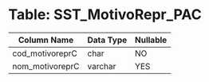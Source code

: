 # Table: SST_MotivoRepr_PAC

| Column Name | Data Type | Nullable |
|-------------|-----------|----------|
| cod_motivoreprC | char | NO |
| nom_motivoreprC | varchar | YES |
